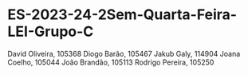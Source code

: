 # ES-2023-24-2Sem-Quarta-Feira-LEI-Grupo-C

David Oliveira, 105368
Diogo Barão, 105467
Jakub Galy, 114904
Joana Coelho, 105044
João Brandão, 105113
Rodrigo Pereira, 105250
